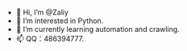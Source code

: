 - 👋 Hi, I’m @Zaliy
- 👀 I’m interested in Python.
- 🌱 I’m currently learning automation and crawling.
- 📫 QQ：486394777.

<!---
Zaliy/Zaliy is a ✨ special ✨ repository because its `README.md` (this file) appears on your GitHub profile.
You can click the Preview link to take a look at your changes.
--->
